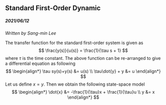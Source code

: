 ## Standard First-Order Dynamic

##### 2021/06/12

*Written by Sang-min Lee*

The transfer function for the standard first-order system is given as
$$
\frac{y(s)}{u(s)} = \frac{1}{\tau s + 1}
$$
where $\tau$ is the time constant. The above function can be re-arranged to give a differential equation as following
$$
\begin{align*}
\tau sy(s)+y(s) &= u(s) \\
\tau\dot{y} + y &= u
\end{align*}
$$
Let us define $x=y$. Then we obtain the following state-space model
$$
\begin{align*}
\dot{x} &= -\frac{1}{\tau}x + \frac{1}{\tau}u \\
y &= x
\end{align*}
$$

